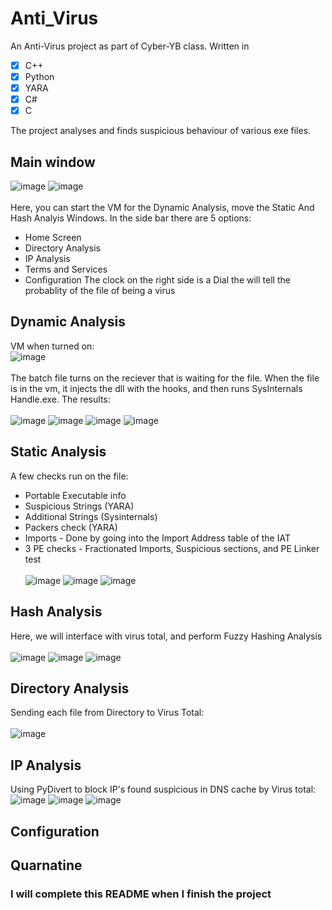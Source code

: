 # Anti_Virus
An Anti-Virus project as part of Cyber-YB class.
Written in
- [x] C++
- [x] Python
- [x] YARA
- [x] C#
- [x] C

The project analyses and finds suspicious behaviour of various exe files.
## Main window
![image](https://github.com/eladyesh/Anti_Virus/assets/102996033/9465a011-5008-4344-bb99-63d5f83f4bab) 
![image](https://github.com/eladyesh/Anti_Virus/assets/102996033/242b11aa-9eeb-48a1-9609-86e5f62d08b6)<br><br>
Here, you can start the VM for the Dynamic Analysis, move the Static And Hash Analyis Windows.
In the side bar there are 5 options:
- Home Screen
- Directory Analysis
- IP Analysis
- Terms and Services
- Configuration
The clock on the right side is a Dial the will tell the probablity of the file of being a virus <br>
## Dynamic Analysis
VM when turned on:<br>
![image](https://github.com/eladyesh/Anti_Virus/assets/102996033/0d255f54-c437-4003-b998-621e2ec2d1fa)<br><br>
The batch file turns on the reciever that is waiting for the file. When the file is in the vm,
it injects the dll with the hooks, and then runs SysInternals Handle.exe. The results:<br><br>
![image](https://github.com/eladyesh/Anti_Virus/assets/102996033/4a103416-b640-4e2a-8889-79f21c8c5968)
![image](https://github.com/eladyesh/Anti_Virus/assets/102996033/e49833d2-8622-49e7-a33d-8b87655413c6)
![image](https://github.com/eladyesh/Anti_Virus/assets/102996033/661b639b-3c60-4d77-a66e-789850ec92fa)
![image](https://github.com/eladyesh/Anti_Virus/assets/102996033/610445de-854a-4e6a-b961-0bef2a971dbd)

## Static Analysis
A few checks run on the file:
- Portable Executable info
- Suspicious Strings (YARA)
- Additional Strings (Sysinternals)
- Packers check (YARA)
- Imports - Done by going into the Import Address table of the IAT
- 3 PE checks - Fractionated Imports, Suspicious sections, and PE Linker test <br><br>
![image](https://github.com/eladyesh/Anti_Virus/assets/102996033/e96256fb-438e-46f0-8bcb-30b533cc7436)
![image](https://github.com/eladyesh/Anti_Virus/assets/102996033/3c23fd2b-12d3-48d6-8b59-0316509bb1f5)
![image](https://github.com/eladyesh/Anti_Virus/assets/102996033/dd01cea0-a50b-48a3-a385-47e0f19f099c)



## Hash Analysis
Here, we will interface with virus total, and perform Fuzzy Hashing Analysis <br><br>
![image](https://github.com/eladyesh/Anti_Virus/assets/102996033/a3bc969d-7525-4ef9-88d5-1ccb8ea0fa2e)
![image](https://github.com/eladyesh/Anti_Virus/assets/102996033/dc792c27-8240-46f0-8ae8-f961ac11d2c7)
![image](https://github.com/eladyesh/Anti_Virus/assets/102996033/ce9ec992-412f-4c33-959b-ea4f9a664da3)

## Directory Analysis
Sending each file from Directory to Virus Total: <br><br>
![image](https://github.com/eladyesh/Anti_Virus/assets/102996033/9a2f3b65-2621-41e7-9fa4-333f8ed042e3)
## IP Analysis
Using PyDivert to block IP's found suspicious in DNS cache by Virus total:
![image](https://github.com/eladyesh/Anti_Virus/assets/102996033/64f31cb2-3a4c-4998-bcc1-8545ea1829f4)
![image](https://github.com/eladyesh/Anti_Virus/assets/102996033/64855ec5-17a1-4203-a0c0-2fa83bdb48a4)
![image](https://github.com/eladyesh/Anti_Virus/assets/102996033/9478b742-1254-4c0b-901e-2d2b10d3848d)
## Configuration
## Quarnatine
### I will complete this README when I finish the project
